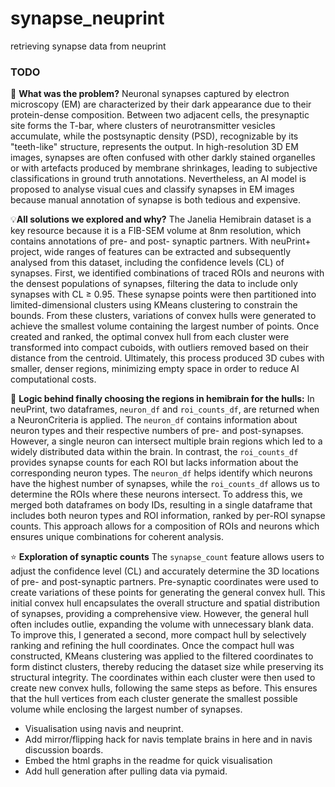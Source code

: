 # synapse_neuprint
retrieving synapse data from neuprint 

### TODO
🚩 **What was the problem?**
Neuronal synapses captured by electron microscopy (EM) are characterized by their dark appearance due to their protein-dense composition. Between two adjacent cells, the presynaptic site forms the T-bar, where clusters of neurotransmitter vesicles accumulate, while the postsynaptic density (PSD), recognizable by its "teeth-like" structure, represents the output. In high-resolution 3D EM images, synapses are often confused with other darkly stained organelles or with artefacts produced by membrane shrinkages, leading to subjective classifications in ground truth annotations. Nevertheless, an AI model is proposed to analyse visual cues and classify synapses in EM images because manual annotation of synapse is both tedious and expensive.

💡**All solutions we explored and why?**
The Janelia Hemibrain dataset is a key resource because it is a FIB-SEM volume at 8nm resolution, which contains annotations of pre- and post- synaptic partners. With neuPrint+ project, wide ranges of features can be extracted and subsequently analysed from this dataset, including the confidence levels (CL) of synapses. First, we identified combinations of traced ROIs and neurons with the densest populations of synapses, filtering the data to include only synapses with CL ≥ 0.95. These synapse points were then partitioned into limited-dimensional clusters using KMeans clustering to constrain the bounds. From these clusters, variations of convex hulls were generated to achieve the smallest volume containing the largest number of points. Once created and ranked, the optimal convex hull from each cluster were transformed into compact cuboids, with outliers removed based on their distance from the centroid. Ultimately, this process produced 3D cubes with smaller, denser regions, minimizing empty space in order to reduce AI computational costs.

🧠 **Logic behind finally choosing the regions in hemibrain for the hulls:**
In neuPrint, two dataframes, `neuron_df` and `roi_counts_df`, are returned when a NeuronCriteria is applied. The `neuron_df` contains information about neuron types and their respective numbers of pre- and post-synapses. However, a single neuron can intersect multiple brain regions which led to a widely distributed data within the brain. In contrast, the `roi_counts_df` provides synapse counts for each ROI but lacks information about the corresponding neuron types. The `neuron_df` helps identify which neurons have the highest number of synapses, while the `roi_counts_df` allows us to determine the ROIs where these neurons intersect. To address this, we merged both dataframes on body IDs, resulting in a single dataframe that includes both neuron types and ROI information, ranked by per-ROI synapse counts. This approach allows for a composition of ROIs and neurons which ensures unique combinations for coherent analysis.

⭐ **Exploration of synaptic counts**
The `synapse_count` feature allows users to adjust the confidence level (CL) and accurately determine the 3D locations of pre- and post-synaptic partners. Pre-synaptic coordinates were used to create variations of these points for generating the general convex hull. This initial convex hull encapsulates the overall structure and spatial distribution of synapses, providing a comprehensive view. However, the general hull often includes outlie, expanding the volume with unnecessary blank data. To improve this, I generated a second, more compact hull by selectively ranking and refining the hull coordinates. Once the compact hull was constructed, KMeans clustering was applied to the filtered coordinates to form distinct clusters, thereby reducing the dataset size while preserving its structural integrity. The coordinates within each cluster were then used to create new convex hulls, following the same steps as before. This ensures that the hull vertices from each cluster generate the smallest possible volume while enclosing the largest number of synapses.

- Visualisation using navis and neuprint.
- Add mirror/flipping hack for navis template brains in here and in navis discussion boards.
- Embed the html graphs in the readme for quick visualisation
- Add hull generation after pulling data via pymaid.
